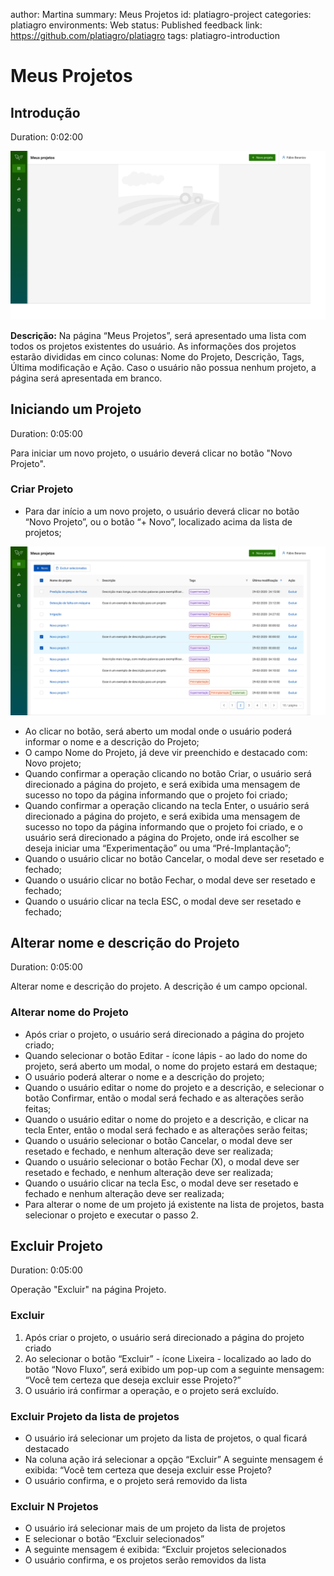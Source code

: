 author: Martina
summary: Meus Projetos
id: platiagro-project
categories: platiagro
environments: Web
status: Published
feedback link: https://github.com/platiagro/platiagro
tags: platiagro-introduction

# Meus Projetos

## Introdução
Duration: 0:02:00

![Página Meus Projetos](./img/MeusProjetos.png)

**Descrição:** Na página “Meus Projetos”, será apresentado uma lista com todos os projetos existentes do usuário. As informações dos projetos estarão divididas  em cinco colunas: Nome do Projeto, Descrição, Tags, Última modificação e Ação.
Caso o usuário não possua nenhum projeto, a página será apresentada em branco.



## Iniciando um Projeto
Duration: 0:05:00

Para iniciar um novo projeto, o usuário deverá clicar no botão "Novo Projeto".

### Criar Projeto

* Para dar início a um novo projeto, o usuário deverá clicar no botão “Novo Projeto”, ou o botão “+ Novo”, localizado acima da lista de projetos;

![Página Meus Projetos](./img/MeusProjetos2.png)

* Ao clicar no botão, será aberto um modal onde o usuário poderá informar o nome e a descrição do Projeto;
* O campo Nome do Projeto, já deve vir preenchido e destacado com: Novo projeto;
* Quando confirmar a operação clicando no botão Criar, o usuário será direcionado a página do projeto, e será exibida uma mensagem de sucesso no topo da página informando que o projeto foi criado;
* Quando confirmar a operação clicando na tecla Enter, o usuário será direcionado a página do projeto, e será exibida uma mensagem de sucesso no topo da página informando que o projeto foi criado, e o usuário será direcionado a página do Projeto, onde irá escolher se deseja iniciar uma “Experimentação” ou uma “Pré-Implantação”;
* Quando o usuário clicar no botão Cancelar, o modal deve ser resetado e fechado;
* Quando o usuário clicar no botão Fechar, o modal deve ser resetado e fechado;
* Quando o usuário clicar na tecla ESC, o modal deve ser resetado e fechado;



## Alterar nome e descrição do Projeto
Duration: 0:05:00

Alterar nome e descrição do projeto.
A descrição é um campo opcional.

### Alterar nome do Projeto

* Após criar o projeto, o usuário será direcionado a página do  projeto criado;
* Quando selecionar o botão Editar - ícone lápis - ao lado do nome do projeto, será aberto um modal, o nome do projeto estará em destaque;
* O usuário poderá alterar o nome e a descrição do projeto;
* Quando o usuário editar o nome do projeto e a descrição, e selecionar o botão Confirmar, então o modal será fechado e as alterações serão feitas;
* Quando o usuário editar o nome do projeto e a descrição, e clicar na tecla Enter, então o modal será fechado e as alterações serão feitas;
* Quando o usuário selecionar o botão Cancelar, o modal deve ser resetado e fechado, e nenhum alteração deve ser realizada;
* Quando o usuário selecionar o botão Fechar (X), o modal deve ser resetado e fechado, e nenhum alteração deve ser realizada;
* Quando o usuário clicar na tecla Esc, o modal deve ser resetado e fechado e nenhum alteração deve ser realizada;
* Para alterar o nome de um projeto já existente na lista de projetos, basta selecionar o projeto e executar o passo 2.




## Excluir Projeto
Duration: 0:05:00

Operação "Excluir" na página Projeto.

### Excluir

1. Após criar o projeto, o usuário será direcionado a página do projeto criado
1. Ao selecionar o botão “Excluir” - ícone Lixeira - localizado ao lado do botão “Novo Fluxo”, será exibido um pop-up com a seguinte mensagem: “Você tem certeza que deseja excluir esse Projeto?”
1. O usuário irá confirmar a operação, e o projeto será excluído.

### Excluir Projeto da lista de projetos

* O usuário irá selecionar um projeto da lista de projetos, o qual ficará destacado
* Na coluna ação irá selecionar a opção “Excluir”
A seguinte mensagem é exibida: “Você tem certeza que deseja excluir esse Projeto?
* O usuário confirma, e o projeto será removido da lista

### Excluir N Projetos

* O usuário irá selecionar mais de um projeto da lista de projetos
* E selecionar o botão “Excluir selecionados”
* A seguinte mensagem é exibida: “Excluir projetos selecionados
* O usuário confirma, e os projetos serão removidos da lista
